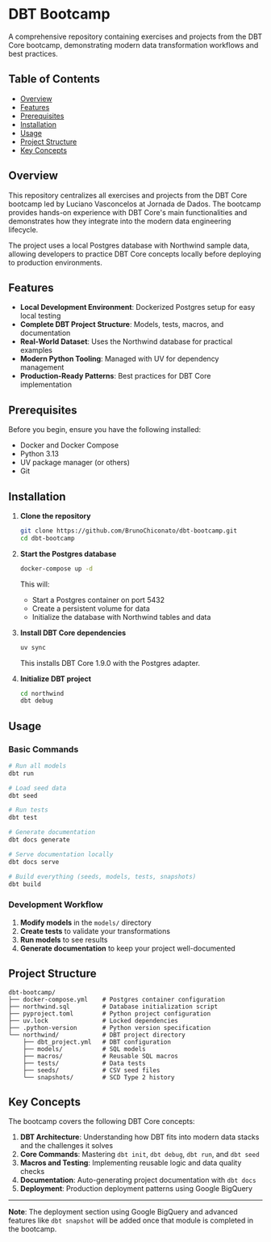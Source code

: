 # DBT Bootcamp

A comprehensive repository containing exercises and projects from the DBT Core bootcamp, demonstrating modern data transformation workflows and best practices.

## Table of Contents

- [Overview](#overview)
- [Features](#features)
- [Prerequisites](#prerequisites)
- [Installation](#installation)
- [Usage](#usage)
- [Project Structure](#project-structure)
- [Key Concepts](#key-concepts)

## Overview

This repository centralizes all exercises and projects from the DBT Core bootcamp led by Luciano Vasconcelos at Jornada de Dados. The bootcamp provides hands-on experience with DBT Core's main functionalities and demonstrates how they integrate into the modern data engineering lifecycle.

The project uses a local Postgres database with Northwind sample data, allowing developers to practice DBT Core concepts locally before deploying to production environments.

## Features

- **Local Development Environment**: Dockerized Postgres setup for easy local testing
- **Complete DBT Project Structure**: Models, tests, macros, and documentation
- **Real-World Dataset**: Uses the Northwind database for practical examples
- **Modern Python Tooling**: Managed with UV for dependency management
- **Production-Ready Patterns**: Best practices for DBT Core implementation

## Prerequisites

Before you begin, ensure you have the following installed:

- Docker and Docker Compose
- Python 3.13
- UV package manager (or others)
- Git

## Installation

1. **Clone the repository**
   ```bash
   git clone https://github.com/BrunoChiconato/dbt-bootcamp.git
   cd dbt-bootcamp
   ```

2. **Start the Postgres database**
   ```bash
   docker-compose up -d
   ```
   This will:
   - Start a Postgres container on port 5432
   - Create a persistent volume for data
   - Initialize the database with Northwind tables and data

3. **Install DBT Core dependencies**
   ```bash
   uv sync
   ```
   This installs DBT Core 1.9.0 with the Postgres adapter.

4. **Initialize DBT project**
   ```bash
   cd northwind
   dbt debug
   ```

## Usage

### Basic Commands

```bash
# Run all models
dbt run

# Load seed data
dbt seed

# Run tests
dbt test

# Generate documentation
dbt docs generate

# Serve documentation locally
dbt docs serve

# Build everything (seeds, models, tests, snapshots)
dbt build
```

### Development Workflow

1. **Modify models** in the `models/` directory
2. **Create tests** to validate your transformations
3. **Run models** to see results
4. **Generate documentation** to keep your project well-documented

## Project Structure

```
dbt-bootcamp/
├── docker-compose.yml    # Postgres container configuration
├── northwind.sql         # Database initialization script
├── pyproject.toml        # Python project configuration
├── uv.lock               # Locked dependencies
├── .python-version       # Python version specification
└── northwind/            # DBT project directory
    ├── dbt_project.yml   # DBT configuration
    ├── models/           # SQL models
    ├── macros/           # Reusable SQL macros
    ├── tests/            # Data tests
    ├── seeds/            # CSV seed files
    └── snapshots/        # SCD Type 2 history
```

## Key Concepts

The bootcamp covers the following DBT Core concepts:

1. **DBT Architecture**: Understanding how DBT fits into modern data stacks and the challenges it solves
2. **Core Commands**: Mastering `dbt init`, `dbt debug`, `dbt run`, and `dbt seed`
3. **Macros and Testing**: Implementing reusable logic and data quality checks
4. **Documentation**: Auto-generating project documentation with `dbt docs`
5. **Deployment**: Production deployment patterns using Google BigQuery

---

**Note**: The deployment section using Google BigQuery and advanced features like `dbt snapshot` will be added once that module is completed in the bootcamp.